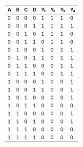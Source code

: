 | A | B | C | D | Y₁ | Y₂ | Y₃ | Y₄ |
|---|---|---|---|----|----|----|----|
| 0 | 0 | 0 | 0 |  1 |  1 |  1 |  0 |
| 0 | 0 | 0 | 1 |  1 |  1 |  1 |  1 |
| 0 | 0 | 1 | 0 |  1 |  1 |  1 |  0 |
| 0 | 0 | 1 | 1 |  0 |  1 |  1 |  0 |
| 0 | 1 | 0 | 0 |  1 |  0 |  1 |  1 |
| 0 | 1 | 0 | 1 |  1 |  0 |  1 |  1 |
| 0 | 1 | 1 | 0 |  0 |  0 |  1 |  1 |
| 0 | 1 | 1 | 1 |  0 |  0 |  1 |  1 |
| 1 | 0 | 0 | 0 |  1 |  0 |  0 |  1 |
| 1 | 0 | 0 | 1 |  1 |  0 |  0 |  1 |
| 1 | 0 | 1 | 0 |  0 |  0 |  0 |  1 |
| 1 | 0 | 1 | 1 |  0 |  0 |  0 |  0 |
| 1 | 1 | 0 | 0 |  0 |  0 |  0 |  1 |
| 1 | 1 | 0 | 1 |  0 |  0 |  0 |  1 |
| 1 | 1 | 1 | 0 |  0 |  0 |  0 |  0 |
| 1 | 1 | 1 | 1 |  0 |  0 |  0 |  0 |

